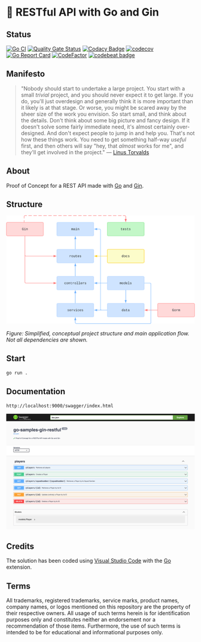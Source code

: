 # 🧪 RESTful API with Go and Gin

## Status

[![Go CI](https://github.com/nanotaboada/go-samples-gin-restful/actions/workflows/go.yml/badge.svg)](https://github.com/nanotaboada/go-samples-gin-restful/actions/workflows/go.yml)
[![Quality Gate Status](https://sonarcloud.io/api/project_badges/measure?project=nanotaboada_go-samples-gin-restful&metric=alert_status)](https://sonarcloud.io/summary/new_code?id=nanotaboada_go-samples-gin-restful)
[![Codacy Badge](https://app.codacy.com/project/badge/Grade/e2b234e8182d4a0f8efb9da619e1dc26)](https://app.codacy.com/gh/nanotaboada/go-samples-gin-restful/dashboard?utm_source=gh&utm_medium=referral&utm_content=&utm_campaign=Badge_grade)
[![codecov](https://codecov.io/gh/nanotaboada/go-samples-gin-restful/graph/badge.svg?token=i37VDcDWwx)](https://codecov.io/gh/nanotaboada/go-samples-gin-restful)
[![Go Report Card](https://goreportcard.com/badge/github.com/nanotaboada/go-samples-gin-restful)](https://goreportcard.com/report/github.com/nanotaboada/go-samples-gin-restful)
[![CodeFactor](https://www.codefactor.io/repository/github/nanotaboada/go-samples-gin-restful/badge)](https://www.codefactor.io/repository/github/nanotaboada/go-samples-gin-restful)
[![codebeat badge](https://codebeat.co/badges/d09d49d6-1fb4-4c7d-8009-aaef12c6b02b)](https://codebeat.co/projects/github-com-nanotaboada-go-samples-gin-restful-master)

## Manifesto

> "Nobody should start to undertake a large project. You start with a small _trivial_ project, and you should never expect it to get large. If you do, you'll just overdesign and generally think it is more important than it likely is at that stage. Or worse, you might be scared away by the sheer size of the work you envision. So start small, and think about the details. Don't think about some big picture and fancy design. If it doesn't solve some fairly immediate need, it's almost certainly over-designed. And don't expect people to jump in and help you. That's not how these things work. You need to get something half-way _useful_ first, and then others will say "hey, that _almost_ works for me", and they'll get involved in the project." — [Linus Torvalds](https://web.archive.org/web/20050404020308/http://www.linuxtimes.net/modules.php?name=News&file=article&sid=145)

## About

Proof of Concept for a REST API made with [Go](https://go.dev/) and [Gin](https://gin-gonic.com/).

## Structure

![Simplified, conceptual project structure and main application flow](assets/images/structure.svg)

_Figure: Simplified, conceptual project structure and main application flow. Not all dependencies are shown._

## Start

```console
go run .
```

## Documentation

```console
http://localhost:9000/swagger/index.html
```

![API Documentation](assets/images/swagger.png)

## Credits

The solution has been coded using [Visual Studio Code](https://code.visualstudio.com/) with the [Go](https://marketplace.visualstudio.com/items?itemName=golang.go) extension.

## Terms

All trademarks, registered trademarks, service marks, product names, company names, or logos mentioned on this repository are the property of their respective owners. All usage of such terms herein is for identification purposes only and constitutes neither an endorsement nor a recommendation of those items. Furthermore, the use of such terms is intended to be for educational and informational purposes only.
